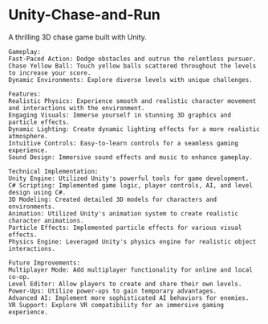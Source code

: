 # Unity-Chase-and-Run
A thrilling 3D chase game built with Unity.

	Gameplay:
	Fast-Paced Action: Dodge obstacles and outrun the relentless pursuer.
	Chase Yellow Ball: Touch yellow balls scattered throughout the levels to increase your score.
	Dynamic Environments: Explore diverse levels with unique challenges.

	Features:
	Realistic Physics: Experience smooth and realistic character movement and interactions with the environment.
	Engaging Visuals: Immerse yourself in stunning 3D graphics and particle effects.
	Dynamic Lighting: Create dynamic lighting effects for a more realistic atmosphere.
	Intuitive Controls: Easy-to-learn controls for a seamless gaming experience.
	Sound Design: Immersive sound effects and music to enhance gameplay.

	Technical Implementation:
	Unity Engine: Utilized Unity's powerful tools for game development.
	C# Scripting: Implemented game logic, player controls, AI, and level design using C#.
	3D Modeling: Created detailed 3D models for characters and environments.
	Animation: Utilized Unity's animation system to create realistic character animations.
	Particle Effects: Implemented particle effects for various visual effects.
	Physics Engine: Leveraged Unity's physics engine for realistic object interactions.
	
	Future Improvements:
	Multiplayer Mode: Add multiplayer functionality for online and local co-op.
	Level Editor: Allow players to create and share their own levels.
	Power-Ups: Utilize power-ups to gain temporary advantages.
	Advanced AI: Implement more sophisticated AI behaviors for enemies.
	VR Support: Explore VR compatibility for an immersive gaming experience.
